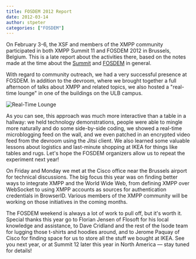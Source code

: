 ```yaml
---
title: FOSDEM 2012 Report
date: 2012-03-14
author: stpeter
categories: ["FOSDEM"]
---
```


On February 3-6, the XSF and members of the XMPP community participated in both XMPP Summit 11 and FOSDEM 2012 in Brussels, Belgium. This is a late report about the activities there, based on the notes made at the time about the [Summit](https://mail.jabber.org/pipermail/summit/2012-February/001084.html) and [FOSDEM](https://mail.jabber.org/pipermail/members/2012-February/006679.html) in general.

With regard to community outreach, we had a very successful presence at FOSDEM. In addition to the devroom, where we brought together a full afternoon of talks about XMPP and related topics, we also hosted a "real-time lounge" in one of the buildings on the ULB campus.

![Real-Time Lounge](/images/real-time-lounge.png)

As you can see, this approach was much more interactive than a table in a hallway: we held technology demonstrations, people were able to mingle more naturally and do some side-by-side coding, we showed a real-time microblogging feed on the wall, and we even patched in an encrypted video feed from the devroom using the Jitsi client. We also learned some valuable lessons about logistics and last-minute shopping at IKEA for things like tables and rugs. Let's hope the FOSDEM organizers allow us to repeat the experiment next year!

On Friday and Monday we met at the Cisco office near the Brussels airport for technical discussions. The big focus this year was on finding better ways to integrate XMPP and the World Wide Web, from defining XMPP over WebSocket to using XMPP accounts as sources for authentication credentials in BrowserID. Various members of the XMPP community will be working on those initiatives in the coming months.

The FOSDEM weekend is always a lot of work to pull off, but it's worth it. Special thanks this year go to Florian Jensen of Flosoft for his local knowledge and assistance, to Dave Cridland and the rest of the Isode team for lugging those t-shirts and hoodies around, and to Jerome Paquay of Cisco for finding space for us to store all the stuff we bought at IKEA. See you next year, or at Summit 12 later this year in North America — stay tuned for details!
